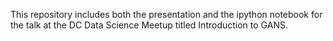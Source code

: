 This repository includes both the presentation and the ipython notebook for the talk at the DC Data Science Meetup titled Introduction to GANS.


